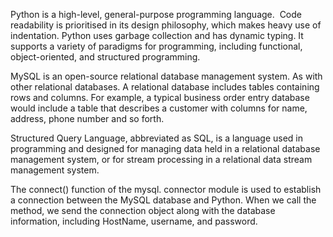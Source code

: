 Python is a high-level, general-purpose programming language.  Code readability is prioritised in its design philosophy, which makes heavy use of indentation. Python uses garbage collection and has dynamic typing. It supports a variety of paradigms for programming, including functional, object-oriented, and structured programming.

MySQL is an open-source relational database management system. As with other relational databases. A relational database includes tables containing rows and columns. For example, a typical business order entry database would include a table that describes a customer with columns for name, address, phone number and so forth.

Structured Query Language, abbreviated as SQL, is a language used in programming and designed for managing data held in a relational database management system, or for stream processing in a relational data stream management system.



The connect() function of the mysql. connector module is used to establish a connection between the MySQL database and Python. When we call the method, we send the connection object along with the database information, including HostName, username, and password.






